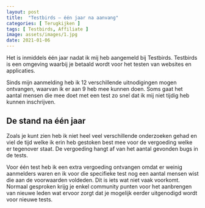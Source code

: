 ```yaml
---
layout: post
title:  "Testbirds – één jaar na aanvang"
categories: [ Terugkijken ]
tags: [ Testbirds, Affiliate ]
image: assets/images/1.jpg
date: 2021-01-06
---
```


Het is inmiddels één jaar nadat ik mij heb aangemeld bij Testbirds. Testbirds is een omgeving waarbij je betaald wordt voor het testen van websites en applicaties.

Sinds mijn aanmelding heb ik 12 verschillende uitnodigingen mogen ontvangen, waarvan ik er aan 9 heb mee kunnen doen. Soms gaat het aantal mensen die mee doet met een test zo snel dat ik mij niet tijdig heb kunnen inschrijven.

## De stand na één jaar

Zoals je kunt zien heb ik niet heel veel verschillende onderzoeken gehad en viel de tijd welke ik erin heb gestoken best mee voor de vergoeding welke er tegenover staat. De vergoeding hangt af van het aantal gevonden bugs in de tests.

Voor één test heb ik een extra vergoeding ontvangen omdat er weinig aanmelders waren en ik voor die specifieke test nog een aantal mensen wist die aan de voorwaarden voldeden. Dit is iets wat niet vaak voorkomt. Normaal gesproken krijg je enkel community punten voor het aanbrengen van nieuwe leden wat ervoor zorgt dat je mogelijk eerder uitgenodigd wordt voor nieuwe tests.

